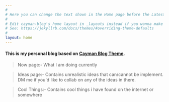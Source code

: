 ```yaml
---
#
# Here you can change the text shown in the Home page before the Latest Posts section.
#
# Edit cayman-blog's home layout in _layouts instead if you wanna make some changes
# See: https://jekyllrb.com/docs/themes/#overriding-theme-defaults
#
layout: home
---
```


#### This is my personal blog based on [Cayman Blog Theme](https://github.com/lorepirri/cayman-blog "Github Page").

>Now page:- What I am doing currently
 
>Ideas page:- Contains unrealistic ideas that can/cannot be implement. DM me if you'd like to collab on any of the ideas in there.
 
>Cool Things:- Contains cool things i have found on the internet or somewhere
 
